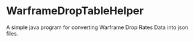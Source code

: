 # WarframeDropTableHelper
A simple java program for converting Warframe Drop Rates Data into json files.
